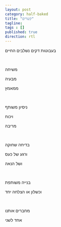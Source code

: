 ```yaml
---
layout: post
category: half-baked
title: "קשרים"
tagline:
tags : []
published: true
direction: rtl
---
```


בעבוטות דקים נשלבים החיים

<br>

משיחה

מבעיה

ממאמץ

<br>

ניסיון משותף

ויכוח

מריבה

<br>

בדיחה שחוקה

ורגע של כעס

ושל הנאה

<br>

בנייה משותפת

וכשלון או הצלחה יחד

<br>

מחברים אותנו

אחד לשני
